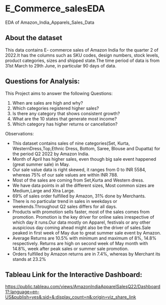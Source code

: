 # E_Commerce_salesEDA
EDA of Amazon_India_Apparels_Sales_Data
## About the dataset
This data contains E- commerce sales of Amazon India for the quarter 2 of 2022.It has the columns such as SKU codes, design numbers, stock levels, product categories, sizes and shipped state.The time period of data is from 31st March to 29th June, in particular 90 days of data.

## Questions for Analysis:

This Project aims to answer the following Questions:

1. When are sales are high and why?
2. Which categories registered higher sales?
3. Is there any category that shows consistent growth?
4. What are the 10 states that generate most income?
5. Which category has higher returns or cancellation?

Observations:
 - This dataset contains sales of nine categories(Set, Kurta, WesternDress,Top,Ethnic Dress, Bottom, Saree, Blouse and Dupatta) for the period Q2 2022 by Amazon India.
 - Month of April has higher sales, even though big sale event happened (great summer sale) in May.
 - Our sale value data is right skewed, it ranges from 0 to INR 5584, whereas 75% of our sale values are within INR 788.
 - Most of the sales are coming from Set,Kurta and Western dress.
 - We have data points in all the different sizes, Most common sizes are Medium,Large and Xtra Large.
 - 69% of sales order fulfilled by Amazon, 31% done by Merchants.
 - There is no particular trend in sales in weekdays or weekends.Throughout Q2 sales differs for all days.
 - Products with promotion sells faster, most of the sales comes from promotion. Promotion is the key driver for online sales irrespective of which day it runs.Our data mostly on Apparel, festivals or any other auspicious day coming ahead might also be the driver of sales.Sale peaked in first week of May due to great summer sale event by Amazon.
 - Average Returns are 10.5% with minimum and maximum of 8%, 14.8% respectively.
Returns are high on second week of May month with 14.8%, week after peak sales or summer sale promotion.
 - Orders fulfilled by Amazon returns are in 7.4%, whereas by Merchant its stands at 23.2%


## Tableau Link for the Interactive Dashboard:
https://public.tableau.com/views/AmazonIndiaApparelSalesQ22/Dashboard1?:language=en-US&publish=yes&:sid=&:display_count=n&:origin=viz_share_link




